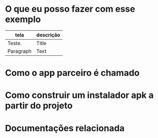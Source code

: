 # O que eu posso fazer com esse exemplo

| tela        | descrição |
| ----------- | ----------- |
|    Teste.   | Title       |
| Paragraph   | Text        |

# Como o app parceiro é chamado

# Como construir um instalador apk a partir do projeto


# Documentações relacionada